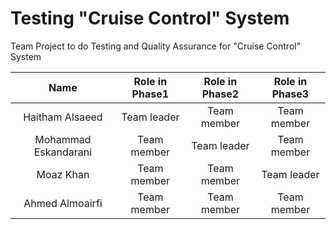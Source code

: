 # Testing \"Cruise Control\" System
Team Project to do Testing and Quality Assurance for "Cruise Control" System

| Name | Role in Phase1 | Role in Phase2 | Role in Phase3 |
| :---:         |     :---:      |          :---: |    :---: |
|Haitham Alsaeed|Team leader|Team member|Team member|
|Mohammad Eskandarani|Team member|Team leader|Team member|
|Moaz Khan|Team member|Team member|Team leader|
|Ahmed Almoairfi|Team member|Team member|Team member|
